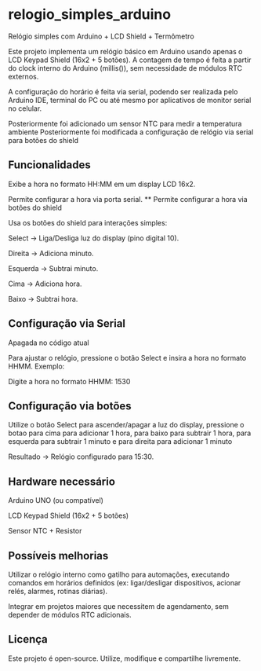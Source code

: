 # relogio_simples_arduino
Relógio simples com Arduino + LCD Shield + Termômetro 

Este projeto implementa um relógio básico em Arduino usando apenas o LCD Keypad Shield (16x2 + 5 botões).
A contagem de tempo é feita a partir do clock interno do Arduino (millis()), sem necessidade de módulos RTC externos.

A configuração do horário é feita via serial, podendo ser realizada pelo Arduino IDE, terminal do PC ou até mesmo por aplicativos de monitor serial no celular.

Posteriormente foi adicionado um sensor NTC para medir a temperatura ambiente
Posteriormente foi modificada a configuração de relógio via serial para botões do shield

## Funcionalidades

Exibe a hora no formato HH:MM em um display LCD 16x2.

Permite configurar a hora via porta serial. **
Permite configurar a hora via botões do shield

Usa os botões do shield para interações simples:

Select → Liga/Desliga luz do display (pino digital 10).

Direita → Adiciona minuto.

Esquerda → Subtrai minuto.

Cima → Adiciona hora.

Baixo → Subtrai hora.


## Configuração via Serial
Apagada no código atual

Para ajustar o relógio, pressione o botão Select e insira a hora no formato HHMM.
Exemplo:

Digite a hora no formato HHMM:
1530

## Configuração via botões

Utilize o botão Select para ascender/apagar a luz do display, pressione o botao para  cima para  adicionar 1 hora, para baixo para  subtrair 1 hora, para esquerda para subtrair 1 minuto e para  direita para adicionar 1 minuto


Resultado → Relógio configurado para 15:30.


## Hardware necessário

Arduino UNO (ou compatível)

LCD Keypad Shield (16x2 + 5 botões)

Sensor NTC + Resistor


## Possíveis melhorias

Utilizar o relógio interno como gatilho para automações, executando comandos em horários definidos (ex: ligar/desligar dispositivos, acionar relés, alarmes, rotinas diárias).

Integrar em projetos maiores que necessitem de agendamento, sem depender de módulos RTC adicionais.

## Licença

Este projeto é open-source. Utilize, modifique e compartilhe livremente.
